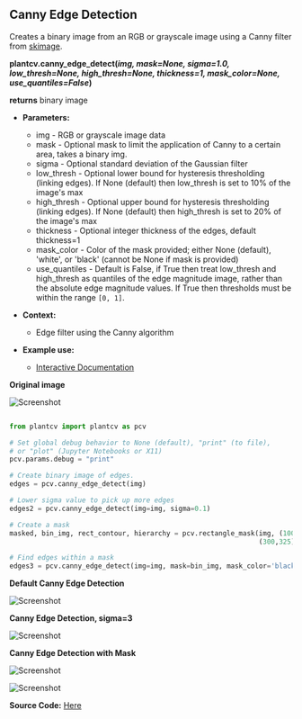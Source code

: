 ## Canny Edge Detection

Creates a binary image from an RGB or grayscale image using a Canny filter from [skimage](http://scikit-image.org/docs/dev/index.html).


**plantcv.canny_edge_detect(*img, mask=None, sigma=1.0, low_thresh=None, high_thresh=None, thickness=1, mask_color=None, use_quantiles=False*)**

**returns** binary image

- **Parameters:**
    - img - RGB or grayscale image data
    - mask - Optional mask to limit the application of Canny to a certain area, takes a binary img.
    - sigma - Optional standard deviation of the Gaussian filter
    - low_thresh - Optional lower bound for hysteresis thresholding (linking edges). If None (default) then low_thresh is set to
                   10% of the image's max
    - high_thresh - Optional upper bound for hysteresis thresholding (linking edges). If None (default) then high_thresh is set
                    to 20% of the image's max
    - thickness - Optional integer thickness of the edges, default thickness=1
    - mask_color - Color of the mask provided; either None (default), 'white', or 'black' (cannot be None if mask is provided)
    - use_quantiles - Default is False, if True then treat low_thresh and high_thresh as quantiles of the edge magnitude
                    image, rather than the absolute edge magnitude values. If True then thresholds must be within the range `[0, 1]`.

- **Context:**
    - Edge filter using the Canny algorithm
- **Example use:**
    - [Interactive Documentation](https://mybinder.org/v2/gh/danforthcenter/plantcv-binder.git/master?filepath=notebooks%2Fthreshold.ipynb)

**Original image**

![Screenshot](img/documentation_images/canny_edge_detect/original_image.jpg)

```python

from plantcv import plantcv as pcv

# Set global debug behavior to None (default), "print" (to file), 
# or "plot" (Jupyter Notebooks or X11)
pcv.params.debug = "print"

# Create binary image of edges.
edges = pcv.canny_edge_detect(img)

# Lower sigma value to pick up more edges
edges2 = pcv.canny_edge_detect(img=img, sigma=0.1)

# Create a mask
masked, bin_img, rect_contour, hierarchy = pcv.rectangle_mask(img, (100,150), 
                                                              (300,325), 'black')

# Find edges within a mask
edges3 = pcv.canny_edge_detect(img=img, mask=bin_img, mask_color='black')

```


**Default Canny Edge Detection**

![Screenshot](img/documentation_images/canny_edge_detect/default_canny.jpg)

**Canny Edge Detection, sigma=3**

![Screenshot](img/documentation_images/canny_edge_detect/low_sigma_canny.jpg)

**Canny Edge Detection with Mask**

![Screenshot](img/documentation_images/canny_edge_detect/mask_canny.jpg)

![Screenshot](img/documentation_images/canny_edge_detect/masked_img_canny.jpg)

**Source Code:** [Here](https://github.com/danforthcenter/plantcv/blob/master/plantcv/plantcv/canny_edge_detect.py)
